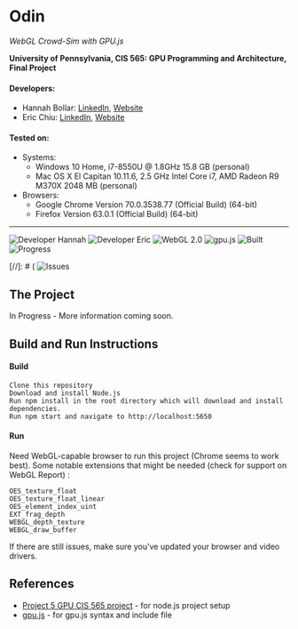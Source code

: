 Odin
===============
*WebGL Crowd-Sim with GPU.js*


**University of Pennsylvania, CIS 565: GPU Programming and Architecture, Final Project**


#### Developers:
- Hannah Bollar: [LinkedIn](https://www.linkedin.com/in/hannah-bollar/), [Website](http://hannahbollar.com/)
- Eric Chiu: [LinkedIn](https://www.linkedin.com/in/echiu1997/), [Website](http://www.erichiu.com/)

#### Tested on:
- Systems:
	- Windows 10 Home, i7-8550U @ 1.8GHz 15.8 GB (personal)
	- Mac OS X El Capitan 10.11.6, 2.5 GHz Intel Core i7, AMD Radeon R9 M370X 2048 MB (personal)
- Browsers:
	- Google Chrome Version 70.0.3538.77 (Official Build) (64-bit)
	- Firefox Version 63.0.1 (Official Build) (64-bit)

____________________________________________________________________________________

![Developer Hannah](https://img.shields.io/badge/Developer-Hannah-0f97ff.svg?style=flat) ![Developer Eric](https://img.shields.io/badge/Developer-Eric-0f97ff.svg?style=flat) ![WebGL 2.0](https://img.shields.io/badge/WebGL-2.0-lightgrey.svg) ![gpu.js](https://img.shields.io/badge/GPGPU-gpu.js-yellow.svg) ![Built](https://img.shields.io/appveyor/ci/gruntjs/grunt.svg) ![Progress](https://img.shields.io/badge/implementation-in%20progress-orange.svg )


[//]: # ( ![Issues](https://img.shields.io/badge/issues-none-green.svg)

## The Project

In Progress - More information coming soon.

## Build and Run Instructions

#### Build
```
Clone this repository
Download and install Node.js
Run npm install in the root directory which will download and install dependencies.
Run npm start and navigate to http://localhost:5650
```

#### Run
Need WebGL-capable browser to run this project (Chrome seems to work best).
Some notable extensions that might be needed (check for support on WebGL Report) :
```
OES_texture_float
OES_texture_float_linear
OES_element_index_uint
EXT_frag_depth
WEBGL_depth_texture
WEBGL_draw_buffer
```
If there are still issues, make sure you've updated your browser and video drivers.

## References

- [Project 5 GPU CIS 565 project](https://github.com/CIS565-Fall-2018/Project5-WebGL-Clustered-Deferred-Forward-Plus) - for node.js project setup
- [gpu.js](http://gpu.rocks/) - for gpu.js syntax and include file